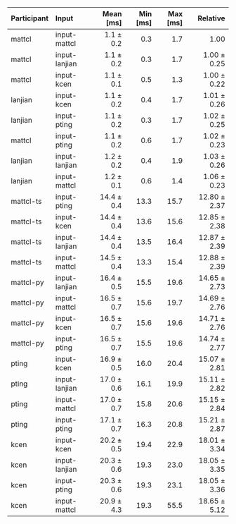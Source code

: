 | Participant | Input | Mean [ms] | Min [ms] | Max [ms] | Relative |
|:---|:---|---:|---:|---:|---:|
| mattcl | input-mattcl | 1.1 ± 0.2 | 0.3 | 1.7 | 1.00 |
| mattcl | input-lanjian | 1.1 ± 0.2 | 0.3 | 1.7 | 1.00 ± 0.25 |
| mattcl | input-kcen | 1.1 ± 0.1 | 0.5 | 1.3 | 1.00 ± 0.22 |
| lanjian | input-kcen | 1.1 ± 0.2 | 0.4 | 1.7 | 1.01 ± 0.26 |
| lanjian | input-pting | 1.1 ± 0.2 | 0.3 | 1.7 | 1.02 ± 0.25 |
| mattcl | input-pting | 1.1 ± 0.2 | 0.6 | 1.7 | 1.02 ± 0.23 |
| lanjian | input-lanjian | 1.2 ± 0.2 | 0.4 | 1.9 | 1.03 ± 0.26 |
| lanjian | input-mattcl | 1.2 ± 0.1 | 0.6 | 1.4 | 1.06 ± 0.23 |
| mattcl-ts | input-pting | 14.4 ± 0.4 | 13.3 | 15.7 | 12.80 ± 2.37 |
| mattcl-ts | input-kcen | 14.4 ± 0.4 | 13.6 | 15.6 | 12.85 ± 2.38 |
| mattcl-ts | input-lanjian | 14.4 ± 0.4 | 13.5 | 16.4 | 12.87 ± 2.39 |
| mattcl-ts | input-mattcl | 14.5 ± 0.4 | 13.3 | 15.4 | 12.88 ± 2.39 |
| mattcl-py | input-lanjian | 16.4 ± 0.5 | 15.5 | 19.6 | 14.65 ± 2.73 |
| mattcl-py | input-mattcl | 16.5 ± 0.7 | 15.6 | 19.7 | 14.69 ± 2.76 |
| mattcl-py | input-kcen | 16.5 ± 0.7 | 15.6 | 19.6 | 14.71 ± 2.76 |
| mattcl-py | input-pting | 16.5 ± 0.7 | 15.5 | 19.6 | 14.74 ± 2.77 |
| pting | input-kcen | 16.9 ± 0.5 | 16.0 | 20.4 | 15.07 ± 2.81 |
| pting | input-lanjian | 17.0 ± 0.6 | 16.1 | 19.9 | 15.11 ± 2.82 |
| pting | input-mattcl | 17.0 ± 0.7 | 15.8 | 20.6 | 15.15 ± 2.84 |
| pting | input-pting | 17.1 ± 0.7 | 16.3 | 20.8 | 15.21 ± 2.87 |
| kcen | input-kcen | 20.2 ± 0.5 | 19.4 | 22.9 | 18.01 ± 3.34 |
| kcen | input-lanjian | 20.3 ± 0.6 | 19.3 | 23.0 | 18.05 ± 3.35 |
| kcen | input-pting | 20.3 ± 0.6 | 19.3 | 23.1 | 18.05 ± 3.36 |
| kcen | input-mattcl | 20.9 ± 4.3 | 19.3 | 55.5 | 18.65 ± 5.12 |
